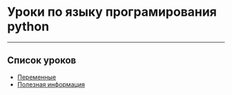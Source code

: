 # Уроки по языку програмирования python
---
## Cписок уроков
* [Переменные](https://github.com/WebDevRun/python_lessons/tree/master/variables)
* [Полезная информация](https://github.com/WebDevRun/python_lessons/tree/master/useful_information)